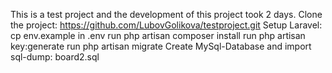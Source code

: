 This is a test project and the development of this project took 2 days.
Clone the project:
    https://github.com/LubovGolikova/testproject.git
Setup Laravel:
     cp env.example in .env
     run php artisan composer install
     run php artisan key:generate
     run php artisan migrate
Create MySql-Database and import sql-dump:
    board2.sql

